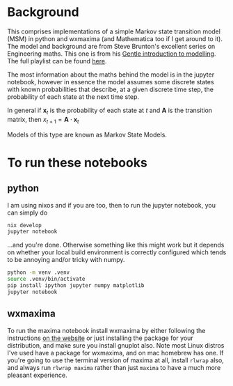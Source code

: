 # Background

This comprises implementations of a simple Markov state transition model (MSM) in python and wxmaxima (and Mathematica
too if I get around to it).  The model and background are from Steve Brunton's excellent series on Engineering maths.
This one is from his [Gentle introduction to modelling](https://www.youtube.com/watch?v=K-8F_zDMDUI).  The full playlist
can be found [here](https://www.youtube.com/playlist?list=PLMrJAkhIeNNTYaOnVI3QpH7jgULnAmvPA).

The most information about the maths behind the model is in the jupyter notebook, however in essence the model assumes
some discrete states with known probabilities that describe, at a given discrete time step, the probability of each state
at the next time step.

In general if $`\mathbf{x}_t`$ is the probability of each state at $`t`$ and $`\mathbf{A}`$ is the transition matrix, then
$`x_{t+1}=\mathbf{A}\cdot\mathbf{x}_t`$

Models of this type are known as Markov State Models.

# To run these notebooks

## python

I am using nixos and if you are too, then to run the jupyter notebook, you can simply do

```bash
nix develop
jupyter notebook
```
...and you're done.  Otherwise something like this might work but it depends on whether your local build environment is
correctly configured which tends to be annoying and/or tricky with numpy.

```bash
python -m venv .venv
source .venv/bin/activate
pip install ipython jupyter numpy matplotlib
jupyter notebook
```

## wxmaxima

To run the maxima notebook install wxmaxima by either following the instructions [on the
website](https://wxmaxima-developers.github.io/wxmaxima/download.html) or just installing the package for your
distribution, and make sure you install gnuplot also.  Note most Linux distros I've used have a package for wxmaxima,
and on mac homebrew has one.  If you're going to use the terminal version of maxima at all, install `rlwrap` also, and
always run `rlwrap maxima` rather than just `maxima` to have a much more pleasant experience.
